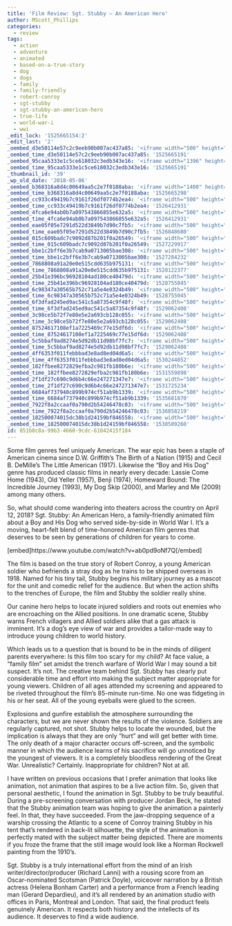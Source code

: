 ```yaml
---
title: 'Film Review: Sgt. Stubby — An American Hero'
author: MScott_Phillips
categories:
  - review
tags:
  - action
  - adventure
  - animated
  - based-on-a-true-story
  - dog
  - dogs
  - family
  - family-friendly
  - robert-conroy
  - sgt-stubby
  - sgt-stubby-an-american-hero
  - true-life
  - world-war-i
  - wwi
_edit_lock: '1525665154:2'
_edit_last: '2'
_oembed_d3e50114e57c2c9eeb90b007ac437a85: '<iframe width="500" height="281" src="https://www.youtube.com/embed/ab0pd9oNf7Q?feature=oembed" frameborder="0" allow="autoplay; encrypted-media" allowfullscreen></iframe>'
_oembed_time_d3e50114e57c2c9eeb90b007ac437a85: '1525665191'
_oembed_95caa5333e1c5ce618032c3edb343e16: '<iframe width="1396" height="785" src="https://www.youtube.com/embed/ab0pd9oNf7Q?feature=oembed" frameborder="0" allow="autoplay; encrypted-media" allowfullscreen></iframe>'
_oembed_time_95caa5333e1c5ce618032c3edb343e16: '1525665191'
_thumbnail_id: '39'
_wp_old_date: '2018-05-06'
_oembed_b368316a8d4c00649aa5c2e7f0188aba: '<iframe width="1400" height="788" src="https://www.youtube.com/embed/ab0pd9oNf7Q?feature=oembed" frameborder="0" allow="autoplay; encrypted-media" allowfullscreen></iframe>'
_oembed_time_b368316a8d4c00649aa5c2e7f0188aba: '1525665298'
_oembed_cc933c49419b7c9161f26df0774b2ea4: '<iframe width="500" height="281" src="https://www.youtube.com/embed/vzVhPCMAxWQ?feature=oembed" frameborder="0" allow="autoplay; encrypted-media" allowfullscreen></iframe>'
_oembed_time_cc933c49419b7c9161f26df0774b2ea4: '1526412931'
_oembed_4fca6e94ab0b7a097543866855e632a5: '<iframe width="500" height="281" src="https://www.youtube.com/embed/gXg2_yExgVY?feature=oembed" frameborder="0" allow="autoplay; encrypted-media" allowfullscreen></iframe>'
_oembed_time_4fca6e94ab0b7a097543866855e632a5: '1526412931'
_oembed_eae05f05e7291d522d3849b7d90c7fb5: '<iframe width="500" height="281" src="https://www.youtube.com/embed/9teNKmm9R3k?start=3&feature=oembed" frameborder="0" allow="autoplay; encrypted-media" allowfullscreen></iframe>'
_oembed_time_eae05f05e7291d522d3849b7d90c7fb5: '1526848680'
_oembed_015c609badc7c9092d87b201f0a26549: '<iframe width="500" height="281" src="https://www.youtube.com/embed/dkhBDhQ4OxM?feature=oembed" frameborder="0" allow="autoplay; encrypted-media" allowfullscreen></iframe>'
_oembed_time_015c609badc7c9092d87b201f0a26549: '1527229917'
_oembed_bbe1c2bff6e3b7cab9a0713005bae308: '<iframe width="500" height="281" src="https://www.youtube.com/embed/_DTbx7c7ez8?feature=oembed" frameborder="0" allow="autoplay; encrypted-media" allowfullscreen></iframe>'
_oembed_time_bbe1c2bff6e3b7cab9a0713005bae308: '1527284232'
_oembed_7868808a91a20e0e515cdd635b975131: '<iframe width="500" height="281" src="https://www.youtube.com/embed/PEZ2r1YGKSA?feature=oembed" frameborder="0" allow="autoplay; encrypted-media" allowfullscreen></iframe>'
_oembed_time_7868808a91a20e0e515cdd635b975131: '1528122377'
_oembed_25b41e396bc96928104ad180ce40479d: '<iframe width="500" height="281" src="https://www.youtube.com/embed/MFWF9dU5Zc0?feature=oembed" frameborder="0" allow="autoplay; encrypted-media" allowfullscreen></iframe>'
_oembed_time_25b41e396bc96928104ad180ce40479d: '1528755045'
_oembed_6c98347a30565b752c71a5e4e0324b49: '<iframe width="500" height="281" src="https://www.youtube.com/embed/FhwktRDG_aQ?feature=oembed" frameborder="0" allow="autoplay; encrypted-media" allowfullscreen></iframe>'
_oembed_time_6c98347a30565b752c71a5e4e0324b49: '1528755045'
_oembed_6f3dfad245ed9ac541c5a87354c9f48f: '<iframe width="500" height="281" src="https://www.youtube.com/embed/rTMINaybeyE?feature=oembed" frameborder="0" allow="autoplay; encrypted-media" allowfullscreen></iframe>'
_oembed_time_6f3dfad245ed9ac541c5a87354c9f48f: '1529062408'
_oembed_3c98ce5b72f7e80e5e2a693cb128c055: '<iframe width="500" height="281" src="https://www.youtube.com/embed/j7RHHPN4gII?feature=oembed" frameborder="0" allow="autoplay; encrypted-media" allowfullscreen></iframe>'
_oembed_time_3c98ce5b72f7e80e5e2a693cb128c055: '1529062408'
_oembed_87524617108ef1a7225469c77e15df6d: '<iframe width="500" height="281" src="https://www.youtube.com/embed/bP8vCXPo-BA?feature=oembed" frameborder="0" allow="autoplay; encrypted-media" allowfullscreen></iframe>'
_oembed_time_87524617108ef1a7225469c77e15df6d: '1529062408'
_oembed_5c5bbaf9ad8274e5d92db11d98bf7fc7: '<iframe width="500" height="281" src="https://www.youtube.com/embed/yqAS2lPISa8?feature=oembed" frameborder="0" allow="autoplay; encrypted-media" allowfullscreen></iframe>'
_oembed_time_5c5bbaf9ad8274e5d92db11d98bf7fc7: '1529062408'
_oembed_4ff6353f011febbbad3e8ad8ed04d6a5: '<iframe width="500" height="281" src="https://www.youtube.com/embed/HikYI0jIAwU?feature=oembed" frameborder="0" allow="autoplay; encrypted-media" allowfullscreen></iframe>'
_oembed_time_4ff6353f011febbbad3e8ad8ed04d6a5: '1530244852'
_oembed_182ffbee8272829efba2c981fb180b6e: '<iframe width="500" height="281" src="https://www.youtube.com/embed/Seg_yBYPjG4?feature=oembed" frameborder="0" allow="autoplay; encrypted-media" allowfullscreen></iframe>'
_oembed_time_182ffbee8272829efba2c981fb180b6e: '1531559898'
_oembed_2f1df27c690c9d6b4c66e247271347e7: '<iframe width="500" height="281" src="https://www.youtube.com/embed/9XxLHyzsB_Q?feature=oembed" frameborder="0" allow="autoplay; encrypted-media" allowfullscreen></iframe>'
_oembed_time_2f1df27c690c9d6b4c66e247271347e7: '1531725234'
_oembed_6684af737940c899b974cf51ab9b1339: '<iframe width="500" height="281" src="https://www.youtube.com/embed/gp-8oB53P7k?feature=oembed" frameborder="0" allow="autoplay; encrypted-media" allowfullscreen></iframe>'
_oembed_time_6684af737940c899b974cf51ab9b1339: '1535681870'
_oembed_7922f8a2ccaaf0a790d2b54246478c03: '<iframe width="500" height="281" src="https://www.youtube.com/embed/AWvUNABT8sg?feature=oembed" frameborder="0" allow="autoplay; encrypted-media" allowfullscreen></iframe>'
_oembed_time_7922f8a2ccaaf0a790d2b54246478c03: '1536858219'
_oembed_182500074015dc38b1d24159bf846558: '<iframe width="500" height="281" src="https://www.youtube.com/embed/USPd0vX2sdc?feature=oembed" frameborder="0" allow="autoplay; encrypted-media" allowfullscreen></iframe>'
_oembed_time_182500074015dc38b1d24159bf846558: '1538509260'
id: 851b8c8a-99b3-4660-9cdc-61042415f184
---
```

<p>Some film genres feel uniquely American. The war epic has been a staple of American cinema since D.W. Griffith’s The Birth of a Nation (1915) and Cecil B. DeMille’s The Little American (1917). Likewise the “Boy and His Dog” genre has produced classic films in nearly every decade: Lassie Come Home (1943), Old Yeller (1957), Benji (1974), Homeward Bound: The Incredible Journey (1993), My Dog Skip (2000), and Marley and Me (2009) among many others.</p>
<p>So, what should come wandering into theaters across the country on April 12, 2018? Sgt. Stubby: An American Hero, a family-friendly animated film about a Boy and His Dog who served side-by-side in World War I. It’s a moving, heart-felt blend of time-honored American film genres that deserves to be seen by generations of children for years to come.</p>
<p>[embed]https://www.youtube.com/watch?v=ab0pd9oNf7Q[/embed]</p>
<p>The film is based on the true story of Robert Conroy, a young American soldier who befriends a stray dog as he trains to be shipped overseas in 1918. Named for his tiny tail, Stubby begins his military journey as a mascot for the unit and comedic relief for the audience. But when the action shifts to the trenches of Europe, the film and Stubby the soldier really shine.</p>
<p>Our canine hero helps to locate injured soldiers and roots out enemies who are encroaching on the Allied positions. In one dramatic scene, Stubby warns French villagers and Allied soldiers alike that a gas attack is imminent. It’s a dog’s eye view of war and provides a tailor-made way to introduce young children to world history.</p>
<p>Which leads us to a question that is bound to be in the minds of diligent parents everywhere: Is this film too scary for my child? At face value, a “family film” set amidst the trench warfare of World War I may sound a bit suspect. It’s not. The creative team behind Sgt. Stubby has clearly put considerable time and effort into making the subject matter appropriate for young viewers. Children of all ages attended my screening and appeared to be riveted throughout the film’s 85-minute run-time. No one was fidgeting in his or her seat. All of the young eyeballs were glued to the screen.</p>
<p>Explosions and gunfire establish the atmosphere surrounding the characters, but we are never shown the results of the violence. Soldiers are regularly captured, not shot. Stubby helps to locate the wounded, but the implication is always that they are only “hurt” and will get better with time. The only death of a major character occurs off-screen, and the symbolic manner in which the audience learns of his sacrifice will go unnoticed by the youngest of viewers. It is a completely bloodless rendering of the Great War. Unrealistic? Certainly. Inappropriate for children? Not at all.</p>
<p>I have written on previous occasions that I prefer animation that looks like animation, not animation that aspires to be a live action film. So, given that personal aesthetic, I found the animation in Sgt. Stubby to be truly beautiful. During a pre-screening conversation with producer Jordan Beck, he stated that the Stubby animation team was hoping to give the animation a painterly feel. In that, they have succeeded. From the jaw-dropping sequence of a warship crossing the Atlantic to a scene of Conroy training Stubby in his tent that’s rendered in back-lit silhouette, the style of the animation is perfectly mated with the subject matter being depicted. There are moments if you froze the frame that the still image would look like a Norman Rockwell painting from the 1910’s.</p>
<p>Sgt. Stubby is a truly international effort from the mind of an Irish writer/director/producer (Richard Lanni) with a rousing score from an Oscar-nominated Scotsman (Patrick Doyle), voiceover narration by a British actress (Helena Bonham Carter) and a performance from a French leading man (Gerard Depardieu), and it’s all rendered by an animation studio with offices in Paris, Montreal and London. That said, the final product feels genuinely American. It respects both history and the intellects of its audience. It deserves to find a wide audience.</p>
